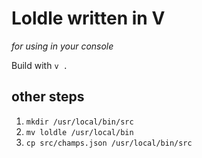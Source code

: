 # Loldle written in V
_for using in your console_

Build with `v .`

## other steps
1. `mkdir /usr/local/bin/src`
2. `mv loldle /usr/local/bin`
3. `cp src/champs.json /usr/local/bin/src`
